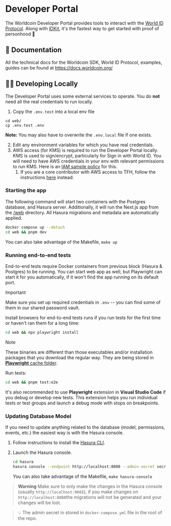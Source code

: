 <a href="https://developer.worldcoin.org">
  <img src="https://raw.githubusercontent.com/worldcoin/world-id-docs/main/public/images/shared-readme/readme-header.png" alt="" />
</a>

# Developer Portal

The Worldcoin Developer Portal provides tools to interact with the [World ID Protocol](https://worldcoin.org/world-id). Along with [IDKit](https://github.com/worldcoin/idkit-js), it's the fastest way to get started with proof of personhood 🚀

## 📄 Documentation

All the technical docs for the Worldcoin SDK, World ID Protocol, examples, guides can be found at https://docs.worldcoin.org/

## 🧑‍💻 Developing Locally

The Developer Portal uses some external services to operate. You do **not** need all the real credentials to run locally.

1. Copy the `.env.test` into a local env file

```
cd web/
cp .env.test .env
```

**Note:** You may also have to overwrite the `.env.local` file if one exists.

2. Edit any environment variables for which you have real credentials.
3. AWS access (for KMS) is required to run the Developer Portal locally. KMS is used to sign/encrypt, particularly for Sign in with World ID. You will need to have AWS credentials in your env with relevant permissions to run KMS. Here is an [IAM sample policy](web/aws-role-sample-policy.json) for this.
   1. If you are a core contributor with AWS access to TFH, follow the instructions [here](https://github.com/worldcoin/developer-portal-deployment#local-development) instead.

### Starting the app

The following command will start two containers with the Postgres database, and Hasura server. Additionally, it will run the Next.js app from the [/web](./web) directory. All Hasura migrations and metadata are automatically applied.

```bash
docker compose up --detach
cd web && pnpm dev
```

You can also take advantage of the Makefile, `make up`

### Running end-to-end tests

End-to-end tests require Docker containers from previous block (Hasura & Postgres) to be running. You can start web app as well, but Playwright can start it for you automatically, if it won't find the app running on its default port.

> [!IMPORTANT]  
> Make sure you set up required credentials in `.env` -- you can find some of them in our shared password vault.

Install browsers for end-to-end tests runs if you run tests for the first time or haven't ran them for a long time:

```bash
cd web && npx playwright install
```

> [!NOTE]  
> These binaries are different than those executables and/or installation packages that you download the regular way. They are being stored in [**Playwright** cache folder](https://playwright.dev/docs/browsers#managing-browser-binaries).

Run tests:

```bash
cd web && pnpm test:e2e
```

It's also recommended to use **Playwright** extension in **Visual Studio Code** if you debug or develop new tests. This extension helps you run individual tests or test groups and launch a debug mode with stops on breakpoints.

### Updating Database Model

If you need to update anything related to the database (model, permissions, events, etc.) the easiest way is with the Hasura console.

1. Follow instructions to install the [Hasura CLI](https://hasura.io/docs/latest/graphql/core/hasura-cli/install-hasura-cli/).
2. Launch the Hasura console.

   ```bash
   cd hasura
   hasura console --endpoint http://localhost:8080 --admin-secret secret!
   ```

   You can also take advantage of the Makefile, `make hasura-console`

> **Warning** Make sure to only make the changes in the Hasura console (usually `http://localhost:9665`), if you make changes on `http://localhost:8080`the migrations will not be generated and your changes will be lost.

> 💡 The admin secret in stored in `docker-compose.yml` file in the root of the repo.
